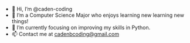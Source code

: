 - 👋 Hi, I’m @caden-coding
- 👀 I’m a Computer Science Major who enjoys learning new learning new things!
- 🌱 I’m currently focusing on improving my skills in Python.
- 📫 Contact me at cadenbcoding@gmail.com

<!---
caden-coding/caden-coding is a ✨ special ✨ repository because its `README.md` (this file) appears on your GitHub profile.
You can click the Preview link to take a look at your changes.
--->
